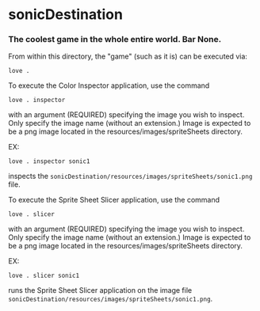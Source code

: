 # sonicDestination
### The coolest game in the whole entire world. Bar None.

From within this directory, the "game" (such as it is) can be executed via:

    love .

To execute the Color Inspector application, use the command

    love . inspector

with an argument (REQUIRED) specifying the image you wish to inspect.
Only specify the image name (without an extension.)
Image is expected to be a png image located in the resources/images/spriteSheets directory.

EX: 

    love . inspector sonic1

inspects the `sonicDestination/resources/images/spriteSheets/sonic1.png` file.

To execute the Sprite Sheet Slicer application, use the command

    love . slicer

with an argument (REQUIRED) specifying the image you wish to inspect.
Only specify the image name (without an extension.)
Image is expected to be a png image located in the resources/images/spriteSheets directory.

EX: 

    love . slicer sonic1

runs the Sprite Sheet Slicer application on the image file `sonicDestination/resources/images/spriteSheets/sonic1.png`.
